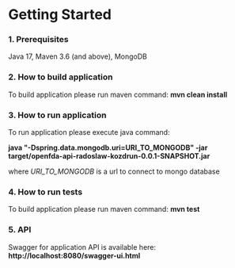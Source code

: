 # Getting Started

### 1. Prerequisites
Java 17, Maven 3.6 (and above), MongoDB

### 2. How to build application
To build application please run maven command: **mvn clean install**

### 3. How to run application
To run application please execute java command:  

**java "-Dspring.data.mongodb.uri=URI_TO_MONGODB" -jar target/openfda-api-radoslaw-kozdrun-0.0.1-SNAPSHOT.jar**

where *URI_TO_MONGODB* is a url to connect to mongo database

### 4. How to run tests
To build application please run maven command: **mvn test**

### 5. API
Swagger for application API is available here: **http://localhost:8080/swagger-ui.html**

